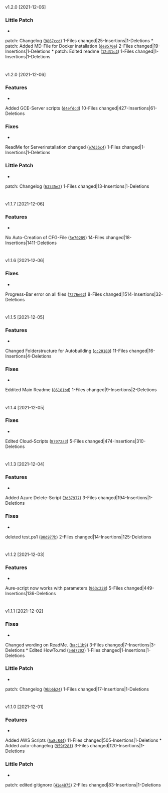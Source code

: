 #
v1.2.0
[2021-12-06]



### Little Patch

*
patch: Changelog
([`9867ccd`](https://github.com/Kaimodo/Screeps-launcher-Docker-compose-grafana/commit/9867ccd3f8de05fba8d8c1e92c5c1ce5679ed664))
1-Files changed|25-Insertions|1-Deletions
*
patch: Added MD-File for Docker installation
([`de8570e`](https://github.com/Kaimodo/Screeps-launcher-Docker-compose-grafana/commit/de8570ecee311caa55392edf75dc641f50a48d13))
2-Files changed|19-Insertions|1-Deletions
*
patch: Edited readme
([`12d31c4`](https://github.com/Kaimodo/Screeps-launcher-Docker-compose-grafana/commit/12d31c46468e3b5a61a4645b73899e6ac4137233))
1-Files changed|1-Insertions|1-Deletions
#
v1.2.0
[2021-12-06]

### Features

*
Added GCE-Server scripts
([`d4efdcd`](https://github.com/Kaimodo/Screeps-launcher-Docker-compose-grafana/commit/d4efdcde9fb17b15cbbd3f24b7785c16addb3165))
10-Files changed|427-Insertions|61-Deletions

### Fixes

*
ReadMe for Serverinstallation changed
([`e7d35c4`](https://github.com/Kaimodo/Screeps-launcher-Docker-compose-grafana/commit/e7d35c468842a81d576fea91f29f061814b9a3b8))
1-Files changed|1-Insertions|1-Deletions

### Little Patch

*
patch: Changelog
([`63535e2`](https://github.com/Kaimodo/Screeps-launcher-Docker-compose-grafana/commit/63535e2844bdd99156c1a4dbd252950410c15095))
1-Files changed|13-Insertions|1-Deletions
#
v1.1.7
[2021-12-06]

### Features

*
No Auto-Creation of CFG-File
([`5e70289`](https://github.com/Kaimodo/Screeps-launcher-Docker-compose-grafana/commit/5e70289e6e512e44afddda86399b6d0ab8234efc))
14-Files changed|18-Insertions|1411-Deletions


#
v1.1.6
[2021-12-06]


### Fixes

*
Progress-Bar error on all files
([`7276e62`](https://github.com/Kaimodo/Screeps-launcher-Docker-compose-grafana/commit/7276e62bb0d84e673df28528800a4c721a54711e))
8-Files changed|1514-Insertions|32-Deletions

#
v1.1.5
[2021-12-05]

### Features

*
Changed Folderstructure for Autobuilding
([`cc20180`](https://github.com/Kaimodo/Screeps-launcher-Docker-compose-grafana/commit/cc20180d9421c11a4ebc5b8c97e67a151bbac154))
11-Files changed|16-Insertions|4-Deletions

### Fixes

*
Eddited Main Readme
([`86181bd`](https://github.com/Kaimodo/Screeps-launcher-Docker-compose-grafana/commit/86181bd7da7b6ef06a1329bce75e4af787ab93bc))
1-Files changed|9-Insertions|2-Deletions

#
v1.1.4
[2021-12-05]


### Fixes

*
Edited Cloud-Scripts
([`87072a3`](https://github.com/Kaimodo/Screeps-launcher-Docker-compose-grafana/commit/87072a3e77f04e7f23f2ec7cb40095624ba8993f))
5-Files changed|474-Insertions|310-Deletions

#
v1.1.3
[2021-12-04]

### Features

*
Added Azure Delete-Script
([`3d37977`](https://github.com/Kaimodo/Screeps-launcher-Docker-compose-grafana/commit/3d3797707f75e0bba1bd910174dca2177a415e77))
3-Files changed|194-Insertions|1-Deletions

### Fixes

*
deleted test.ps1
([`80d977b`](https://github.com/Kaimodo/Screeps-launcher-Docker-compose-grafana/commit/80d977bf45d53b60a7166506ac0a58d85cd4a841))
2-Files changed|14-Insertions|125-Deletions

#
v1.1.2
[2021-12-03]

### Features

*
Aure-script now works with parameters
([`963c228`](https://github.com/Kaimodo/Screeps-launcher-Docker-compose-grafana/commit/963c228bbc38d4b447a11d2b1ee76ef5105741ba))
5-Files changed|449-Insertions|136-Deletions


#
v1.1.1
[2021-12-02]


### Fixes

*
Changed wording on ReadMe.
([`bac11b9`](https://github.com/Kaimodo/Screeps-launcher-Docker-compose-grafana/commit/bac11b9193b71b34886ed43c39a63bb0440bc85b))
3-Files changed|7-Insertions|3-Deletions
*
Edited HowTo.md
([`54d7202`](https://github.com/Kaimodo/Screeps-launcher-Docker-compose-grafana/commit/54d7202636e578bd7b75359feb80ad4284785756))
1-Files changed|1-Insertions|1-Deletions

### Little Patch

*
patch: Changelog
([`9bb6b24`](https://github.com/Kaimodo/Screeps-launcher-Docker-compose-grafana/commit/9bb6b24e93126e219b32b0862353b7bb3a52746c))
1-Files changed|17-Insertions|1-Deletions
#
v1.1.0
[2021-12-01]

### Features

*
Added AWS Scripts
([`5a8c844`](https://github.com/Kaimodo/Screeps-launcher-Docker-compose-grafana/commit/5a8c8445bac537d0f7fb8aa3b54662fb26f313a6))
11-Files changed|505-Insertions|1-Deletions
*
Added auto-changelog
([`959f28f`](https://github.com/Kaimodo/Screeps-launcher-Docker-compose-grafana/commit/959f28f83e6e6738f78968f71104cbe45c6f3030))
3-Files changed|120-Insertions|1-Deletions


### Little Patch

*
patch: edited gitignore
([`41e4875`](https://github.com/Kaimodo/Screeps-launcher-Docker-compose-grafana/commit/41e4875acc76cd56ef862c2e8839a6db2b8d6e05))
2-Files changed|83-Insertions|1-Deletions
